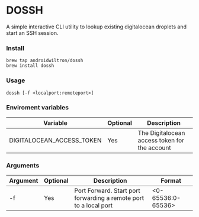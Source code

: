 # DOSSH

A simple interactive CLI utility to lookup existing digitalocean droplets and start an SSH session.

### Install

```shell
brew tap androidwiltron/dossh
brew install dossh
```

### Usage

```shell
dossh [-f <localport:remoteport>]
```

### Enviroment variables

| Variable                  | Optional | Description                                   |
|---------------------------|----------|-----------------------------------------------|
| DIGITALOCEAN_ACCESS_TOKEN | Yes      | The Digitalocean access token for the account |

### Arguments

| Argument | Optional | Description                                                       | Format            |
|----------|----------|-------------------------------------------------------------------|-------------------|
| -f       | Yes      | Port Forward. Start port forwarding a remote port to a local port | <0-65536:0-65536> |

